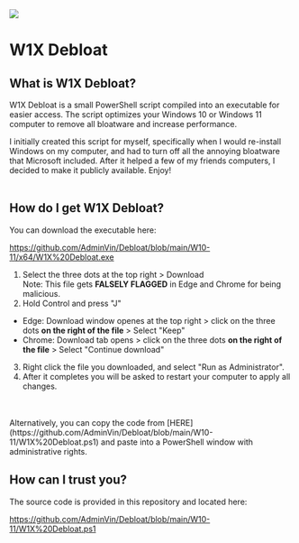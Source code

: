 <img src="https://github.com/AdminVin/W1X-Debloat/blob/main/Images/Banner.jpg?raw=true">

# W1X Debloat

## What is W1X Debloat?
W1X Debloat is a small PowerShell script compiled into an executable for easier access.  The script optimizes your Windows 10 or Windows 11 computer to remove all bloatware and increase performance.

I initially created this script for myself, specifically when I would re-install Windows on my computer, and had to turn off all the annoying bloatware that Microsoft included.  After it helped a few of my friends computers, I decided to make it publicly available.  Enjoy!
<br>
<br>

## How do I get W1X Debloat?
You can download the executable here:

https://github.com/AdminVin/Debloat/blob/main/W10-11/x64/W1X%20Debloat.exe

1. Select the three dots at the top right > Download<br>
Note: This file gets **FALSELY FLAGGED** in Edge and Chrome for being malicious.
2. Hold Control and press "J"
- Edge: Download window openes at the top right > click on the three dots **on the right of the file** > Select "Keep"
- Chrome: Download tab opens > click on the three dots **on the right of the file** > Select "Continue download"
3. Right click the file you downloaded, and select "Run as Administrator".
4. After it completes you will be asked to restart your computer to apply all changes.
<br> 
<br>
Alternatively, you can copy the code from [HERE](https://github.com/AdminVin/Debloat/blob/main/W10-11/W1X%20Debloat.ps1) and paste into a PowerShell window with administrative rights.

## How can I trust you?
The source code is provided in this repository and located here:

https://github.com/AdminVin/Debloat/blob/main/W10-11/W1X%20Debloat.ps1